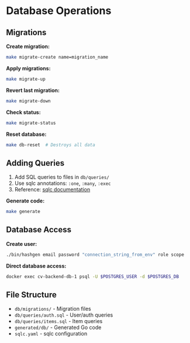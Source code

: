 # Database Operations

## Migrations

**Create migration:**
```bash
make migrate-create name=migration_name
```

**Apply migrations:**
```bash
make migrate-up
```

**Revert last migration:**
```bash
make migrate-down
```

**Check status:**
```bash
make migrate-status
```

**Reset database:**
```bash
make db-reset  # Destroys all data
```

## Adding Queries

1. Add SQL queries to files in `db/queries/`
2. Use sqlc annotations: `:one`, `:many`, `:exec`
3. Reference: [sqlc documentation](https://docs.sqlc.dev/)

**Generate code:**
```bash
make generate
```

## Database Access

**Create user:**
```bash
./bin/hashgen email password "connection_string_from_env" role scope
```

**Direct database access:**
```bash
docker exec cv-backend-db-1 psql -U $POSTGRES_USER -d $POSTGRES_DB
```

## File Structure

- `db/migrations/` - Migration files
- `db/queries/auth.sql` - User/auth queries  
- `db/queries/items.sql` - Item queries
- `generated/db/` - Generated Go code
- `sqlc.yaml` - sqlc configuration